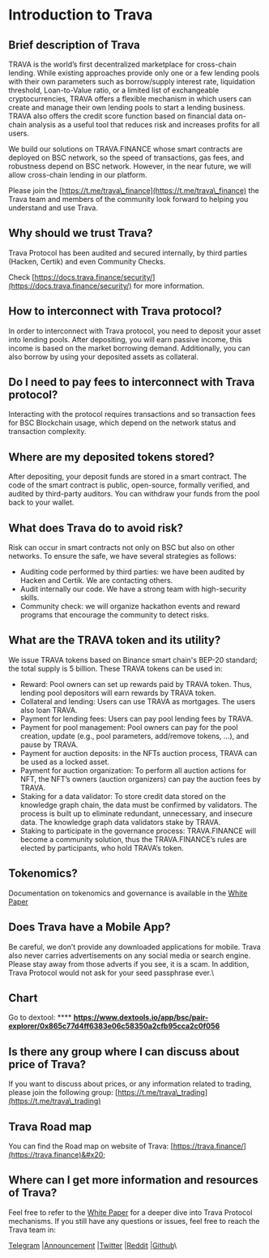 # Introduction to Trava

## Brief description of Trava

TRAVA is the world’s first decentralized marketplace for cross-chain lending. While existing approaches provide only one or a few lending pools with their own parameters such as borrow/supply interest rate, liquidation threshold, Loan-to-Value ratio, or a limited list of exchangeable cryptocurrencies, TRAVA offers a flexible mechanism in which users can create and manage their own lending pools to start a lending business. TRAVA also offers the credit score function based on financial data on-chain analysis as a useful tool that reduces risk and increases profits for all users.&#x20;

We build our solutions on TRAVA.FINANCE whose smart contracts are deployed on BSC network, so the speed of transactions, gas fees, and robustness depend on BSC network. However, in the near future, we will allow cross-chain lending in our platform.&#x20;

Please join the [https://t.me/trava\_finance](https://t.me/trava\_finance) the Trava team and members of the community look forward to helping you understand and use Trava.

## Why should we trust Trava?

Trava Protocol has been audited and secured internally, by third parties (Hacken, Certik) and even Community Checks.&#x20;

Check [https://docs.trava.finance/security/](https://docs.trava.finance/security/) for more information.

## **How to interconnect with Trava protocol**?

In order to interconnect with Trava protocol, you need to deposit your asset into lending pools. After depositing, you will earn passive income, this income is based on the market borrowing demand. Additionally, you can also borrow by using your deposited assets as collateral.

## Do I need to pay fees to interconnect with Trava protocol?

Interacting with the protocol requires transactions and so transaction fees for BSC Blockchain usage, which depend on the network status and transaction complexity.

## Where are my deposited tokens stored?

After depositing, your deposit funds are stored in a smart contract. The code of the smart contract is public, open-source, formally verified, and audited by third-party auditors. You can withdraw your funds from the pool back to your wallet.

## What does Trava do to avoid risk?

Risk can occur in smart contracts not only on BSC but also on other networks. To ensure the safe, we have several strategies as follows:

* Auditing code performed by third parties: we have been audited by Hacken and Certik. We are contacting others.
* Audit internally our code. We have a strong team with high-security skills.
* Community check: we will organize hackathon events and reward programs that encourage the community to detect risks.

## **What are the TRAVA token and its utility?**

We issue TRAVA tokens based on Binance smart chain's BEP-20 standard; the total supply is 5 billion. These TRAVA tokens can be used in:

* Reward: Pool owners can set up rewards paid by TRAVA token. Thus, lending pool depositors will earn rewards by TRAVA token.
* Collateral and lending: Users can use TRAVA as mortgages. The users also loan TRAVA.
* Payment for lending fees: Users can pay pool lending fees by TRAVA.
* Payment for pool management: Pool owners can pay for the pool creation, update (e.g., pool parameters, add/remove tokens, …), and pause by TRAVA.
* Payment for auction deposits: in the NFTs auction process, TRAVA can be used as a locked asset.
* Payment for auction organization: To perform all auction actions for NFT, the NFT’s owners (auction organizers) can pay the auction fees by TRAVA.
* Staking for a data validator: To store credit data stored on the knowledge graph chain, the data must be confirmed by validators. The process is built up to eliminate redundant, unnecessary, and insecure data. The knowledge graph data validators stake by TRAVA.
* Staking to participate in the governance process: TRAVA.FINANCE will become a community solution, thus the TRAVA.FINANCE’s rules are elected by participants, who hold TRAVA’s token.&#x20;

## **Tokenomics?**

Documentation on tokenomics and governance is available in the [White Paper](https://docs.trava.finance/whitepaper)&#x20;

## **Does Trava have a Mobile App?**

Be careful, we don’t provide any downloaded applications for mobile. Trava also never carries advertisements on any social media or search engine. Please stay away from those adverts if you see, it is a scam. In addition, Trava Protocol would not ask for your seed passphrase ever.\


## **Chart**

Go to dextool: **** [**https://www.dextools.io/app/bsc/pair-explorer/0x865c77d4ff6383e06c58350a2cfb95cca2c0f056** ](https://www.dextools.io/app/bsc/pair-explorer/0x865c77d4ff6383e06c58350a2cfb95cca2c0f056)

## **Is there any group where I can discuss about price of Trava?**

If you want to discuss about prices, or any information related to trading, please join the following group: [https://t.me/trava\_trading](https://t.me/trava\_trading)



## **Trava Road map**

You can find the Road map on website of Trava: [https://trava.finance/](https://trava.finance)&#x20;

## **Where can I get more information and resources of Trava?**

Feel free to refer to the [White Paper](https://docs.trava.finance) for a deeper dive into Trava Protocol mechanisms. If you still have any questions or issues, feel free to reach the Trava team in:&#x20;

[Telegram](https://t.me/trava\_finance) |[Announcement](https://t.me/trava\_finance\_official) |[Twitter](https://twitter.com/trava\_finance) |[Reddit](https://www.reddit.com/r/TravaFinance/) |[Github](https://github.com/TravaFinance)\


